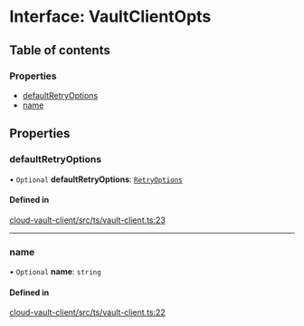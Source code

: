 # Interface: VaultClientOpts

## Table of contents

### Properties

- [defaultRetryOptions](VaultClientOpts.md#defaultretryoptions)
- [name](VaultClientOpts.md#name)

## Properties

### defaultRetryOptions

• `Optional` **defaultRetryOptions**: [`RetryOptions`](RetryOptions.md)

#### Defined in

[cloud-vault-client/src/ts/vault-client.ts:23](https://gitlab.com/i3-market/code/wp3/t3.2/i3m-wallet-monorepo/-/blob/890bb4f/packages/cloud-vault-client/src/ts/vault-client.ts#L23)

___

### name

• `Optional` **name**: `string`

#### Defined in

[cloud-vault-client/src/ts/vault-client.ts:22](https://gitlab.com/i3-market/code/wp3/t3.2/i3m-wallet-monorepo/-/blob/890bb4f/packages/cloud-vault-client/src/ts/vault-client.ts#L22)
